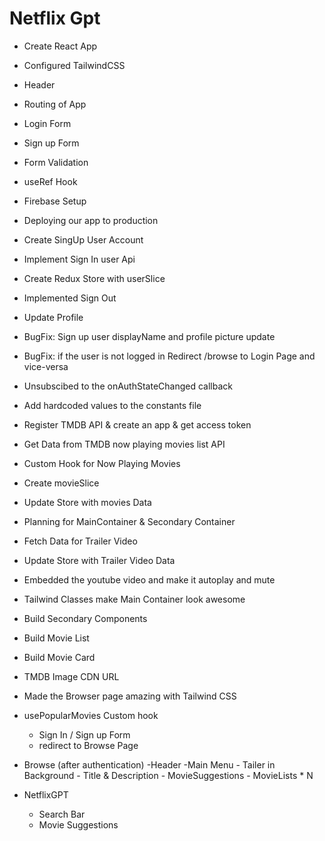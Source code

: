 # Netflix Gpt

- Create React App
- Configured TailwindCSS
- Header
- Routing of App
- Login Form 
- Sign up Form 
- Form Validation
- useRef Hook
- Firebase Setup
- Deploying our app to production
- Create SingUp User Account
- Implement Sign In user Api
- Create Redux Store with userSlice 
- Implemented Sign Out
- Update Profile
- BugFix: Sign up user displayName and profile picture update
- BugFix: if the user is not logged in Redirect /browse to Login Page and vice-versa   
- Unsubscibed to the onAuthStateChanged callback
- Add hardcoded values to the constants file
- Register TMDB API & create an app & get access token
- Get Data from TMDB now playing movies list API
- Custom Hook for Now Playing Movies
- Create movieSlice 
- Update Store with movies Data
- Planning for MainContainer & Secondary Container
- Fetch Data for Trailer Video
- Update Store with Trailer Video Data
- Embedded the youtube video and make it autoplay and mute
- Tailwind Classes make Main Container look awesome 
- Build Secondary Components
- Build Movie List
- Build Movie Card
- TMDB Image CDN URL
- Made the Browser page amazing with Tailwind CSS
- usePopularMovies Custom hook  

    - Sign In / Sign up Form
    - redirect to Browse Page
- Browse (after authentication)
    -Header
    -Main Menu 
        - Tailer in Background
        - Title & Description
        - MovieSuggestions
            - MovieLists * N

- NetflixGPT
    - Search Bar
    - Movie Suggestions